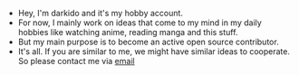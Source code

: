 - Hey, I'm darkido and it's my hobby account. 
- For now, I mainly work on ideas that come to my mind in my daily hobbies like watching anime, reading manga and this stuff.
- But my main purpose is to become an active open source contributor.
- It's all. If you are similar to me, we might have similar ideas to cooperate. So please contact me via [email](darkido256@gmail.com)

<!---
darkido/darkido is a ✨ special ✨ repository because its `README.md` (this file) appears on your GitHub profile.
You can click the Preview link to take a look at your changes.
--->
